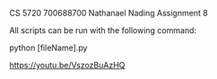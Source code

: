 CS 5720
700688700
Nathanael Nading
Assignment 8

All scripts can be run with the following command:

python [fileName].py

https://youtu.be/VszozBuAzHQ
